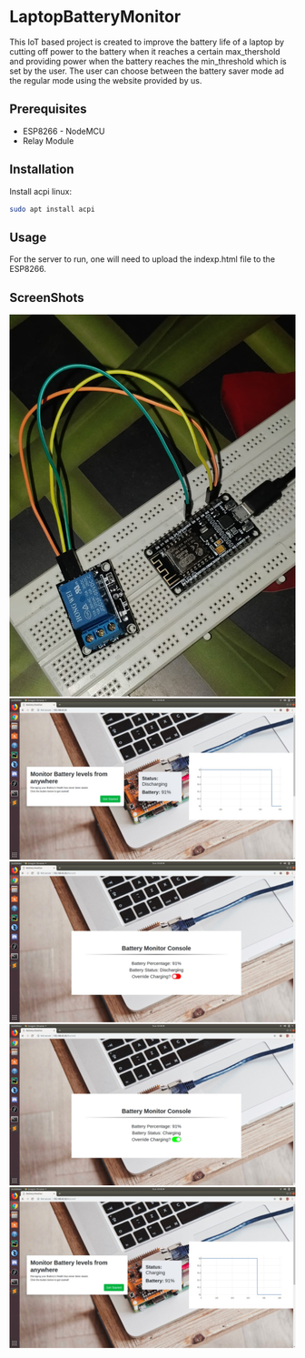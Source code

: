 # LaptopBatteryMonitor
This IoT based project is created to improve the battery life of a laptop by cutting off power to the battery when it reaches a certain max_thershold and
providing power when the battery reaches the min_threshold which is set by the user. The user can choose between the battery saver mode ad the regular mode
using the website provided by us.  

## Prerequisites
* ESP8266 - NodeMCU  
* Relay Module  

## Installation
Install acpi linux:  
```bash
sudo apt install acpi
```

## Usage
For the server to run, one will need to upload the indexp.html file to the ESP8266.  

## ScreenShots  

![NodeMCU](https://github.com/AtulKUchil/LaptopBatteryMonitor-LBM-/blob/master/images/IMG-20190419-WA0007.jpg)  
![website](https://github.com/AtulKUchil/LaptopBatteryMonitor-LBM-/blob/master/images/IMG-20190421-WA0052.jpg)  
![website](https://github.com/AtulKUchil/LaptopBatteryMonitor-LBM-/blob/master/images/IMG-20190421-WA0055.jpg)  
![website](https://github.com/AtulKUchil/LaptopBatteryMonitor-LBM-/blob/master/images/IMG-20190421-WA0054.jpg)  
![website](https://github.com/AtulKUchil/LaptopBatteryMonitor-LBM-/blob/master/images/IMG-20190421-WA0053.jpg)  
